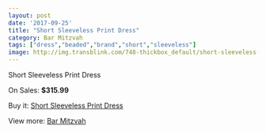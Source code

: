 ```yaml
---
layout: post
date: '2017-09-25'
title: "Short Sleeveless Print Dress"
category: Bar Mitzvah
tags: ["dress","beaded","brand","short","sleeveless"]
image: http://img.transblink.com/748-thickbox_default/short-sleeveless-print-dress.jpg
---
```

Short Sleeveless Print Dress

On Sales: **$315.99**
<a href="https://www.transblink.com/en/bar-mitzvah/211-short-sleeveless-print-dress.html"><amp-img layout="responsive" width="600" height="600" src="//img.transblink.com/748-thickbox_default/short-sleeveless-print-dress.jpg" alt="Short Sleeveless Print Dress 0" /></a>
<a href="https://www.transblink.com/en/bar-mitzvah/211-short-sleeveless-print-dress.html"><amp-img layout="responsive" width="600" height="600" src="//img.transblink.com/750-thickbox_default/short-sleeveless-print-dress.jpg" alt="Short Sleeveless Print Dress 1" /></a>
<a href="https://www.transblink.com/en/bar-mitzvah/211-short-sleeveless-print-dress.html"><amp-img layout="responsive" width="600" height="600" src="//img.transblink.com/749-thickbox_default/short-sleeveless-print-dress.jpg" alt="Short Sleeveless Print Dress 2" /></a>

Buy it: [Short Sleeveless Print Dress](https://www.transblink.com/en/bar-mitzvah/211-short-sleeveless-print-dress.html "Short Sleeveless Print Dress")

View more: [Bar Mitzvah](https://www.transblink.com/en/2-bar-mitzvah "Bar Mitzvah")